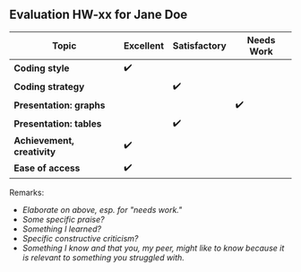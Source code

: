 Evaluation HW-xx for Jane Doe
----------------------------------------------------
Topic | Excellent | Satisfactory | Needs Work |
--- | --- | --- | --- |
**Coding style** | :heavy_check_mark: |  |  |
**Coding strategy** |  | :heavy_check_mark: |  |
**Presentation: graphs** |  |  | :heavy_check_mark: |
**Presentation: tables** |  | :heavy_check_mark:  |  |
**Achievement, creativity** | :heavy_check_mark: |  |  |
**Ease of access**  | :heavy_check_mark: |  |  |

Remarks:

- *Elaborate on above, esp. for "needs work."*
- *Some specific praise?*
- *Something I learned?*
- *Specific constructive criticism?*
- *Something I know and that you, my peer, might like to know because it is relevant to something you struggled with.*